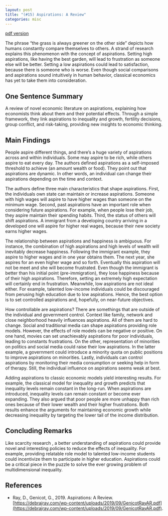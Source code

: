 ```yaml
---
layout: post
title: "(#15) Aspirations: A Review"
categories: misc
---
```


[pdf version](https://jjgecon.github.io/files/opecon_pdfs/15.pdf)

The phrase “the grass is always greener on the other side” depicts how humans constantly compare themselves to others. A strand of research explains this phenomenon with the concept of aspirations. Setting high aspirations, like having the best garden, will lead to frustration as someone else will be better. Setting a low aspirations could lead to satisfaction, because there is someone who is worse. Even though social comparisons and aspirations sound intuitively in human behavior, classical economics has yet to take them into consideration.

## One Sentence Summary

A review of novel economic literature on aspirations, explaining how economists think about them and their potential effects. Through a simple framework, they link aspirations to inequality and growth, fertility decisions, group conflict, and risk-taking, providing new insights to economic thinking.

## Main Findings

People aspire different things, and there’s a huge variety of aspirations across and within individuals. Some may aspire to be rich, while others aspire to eat every day. The authors defined aspirations as a self-imposed  threshold to achieve (an amount wealth or food). They point out that aspirations are dynamic. In other words, an individual can change their aspirations depending on the time and context. 

The authors define three main characteristics that shape aspirations. First, the individuals own state can maintain or increase aspirations. Someone with high wages will aspire to have higher wages than someone on the minimum wage. Second, past aspirations have an important role when considering future aspirations. For example, when people lose their job, they aspire maintain their spending habits. Third, the status of others will shift aspirations. A immigrant from a developing country arriving in a developed one will aspire for higher real wages, because their new society earns higher wages.

The relationship between aspirations and happiness is ambiguous. For instance, the combination of high aspirations and high levels of wealth will inevitably decrease happiness. Following the immigrant example, they aspire to higher wages and in one year obtains them. The next year, she aspires for an even higher wage and so forth. Eventually this aspiration will not be meet and she will become frustrated. Even though the immigrant is better than his initial point (pre-immigration), they lose happiness because of their high aspirations. Therefore, setting an extremely high expectation will certainly end in frustration. Meanwhile, low aspirations are not ideal either. For example, talented low-income individuals could be discouraged from perusing high education due to low aspirations. Hence, the best option is to set controlled aspirations and, hopefully, on near-future objectives.

How controllable are aspirations? There are somethings that are outside of the individual and government control. Context like family, network and close neighborhood heavily influences aspirations. All of them are hard to change. Social and traditional media can shape aspirations providing role models. However, the effects of role models can be negative or positive. On one hand, movies can set unachievably aspirations for poor individuals, leading to constants frustrations. On the other, representation of minorities on politics and social media could raise their low aspirations. In the latter example, a government could introduce a minority quota on public positions to improve aspirations on minorities. Lastly, individuals can control aspirations by monitoring their media consumption or seeking help in form of therapy. Still, the individual influence on aspirations seems weak at best.

Adding aspirations to classic economic models yield interesting results. For example, the classical model for inequality and growth predicts that inequality levels remain constant in the long-run. When aspirations are introduced, inequality levels can remain constant or become ever expanding. They also argued that poor people are more unhappy than rich ones because of their lower wealth and their higher frustrations. Both results enhance the arguments for maintaining economic growth while decreasing inequality by targeting the lower tail  of the income distribution.

## Concluding Remarks

Like scarcity research , a better understanding of aspirations could provide novel and interesting policies to reduce the effects of inequality. For example, providing relatable role model to talented low-income students could incentivize them to participate in higher education. Aspirations could be a critical piece in the puzzle to solve the ever growing problem of multidimensional inequality.

## References

* Ray, D., Genicot, G., 2019. Aspirations: A Review. [https://debrajray.com/wp-content/uploads/2019/09/GenicotRayAR.pdf](https://debrajray.com/wp-content/uploads/2019/09/GenicotRayAR.pdf).

